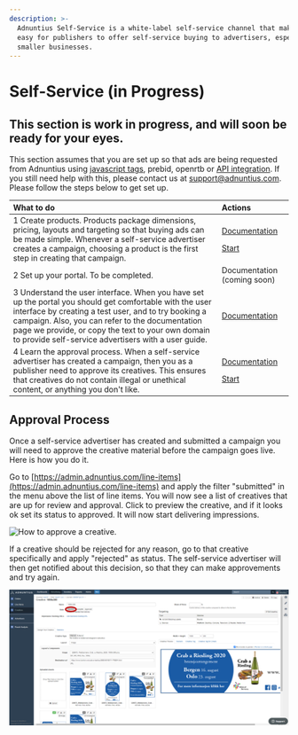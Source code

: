 ```yaml
---
description: >-
  Adnuntius Self-Service is a white-label self-service channel that makes it
  easy for publishers to offer self-service buying to advertisers, especially
  smaller businesses.
---
```


# Self-Service \(in Progress\)

## This section is work in progress, and will soon be ready for your eyes. 

This section assumes that you are set up so that ads are being requested from Adnuntius using [javascript tags](../../adnuntius-advertising/requesting-ads/intro/), prebid, openrtb or [API integration](../../adnuntius-advertising/requesting-ads/http-api.md). If you still need help with this, please contact us at [support@adnuntius.com](mailto:support@adnuntius.com). Please follow the steps below to get set up.

<table>
  <thead>
    <tr>
      <th style="text-align:left">What to do</th>
      <th style="text-align:left">Actions</th>
    </tr>
  </thead>
  <tbody>
    <tr>
      <td style="text-align:left">1 Create products. Products package dimensions, pricing, layouts and targeting
        so that buying ads can be made simple. Whenever a self-service advertiser
        creates a campaign, choosing a product is the first step in creating that
        campaign.</td>
      <td style="text-align:left">
        <p><a href="../../adnuntius-advertising/admin-ui/admin/products.md">Documentation</a>
        </p>
        <p><a href="https://admin.adnuntius.com/admin/products">Start</a>
        </p>
      </td>
    </tr>
    <tr>
      <td style="text-align:left">2 Set up your portal. To be completed.</td>
      <td style="text-align:left">Documentation (coming soon)</td>
    </tr>
    <tr>
      <td style="text-align:left">3 Understand the user interface. When you have set up the portal you should
        get comfortable with the user interface by creating a test user, and to
        try booking a campaign. Also, you can refer to the documentation page we
        provide, or copy the text to your own domain to provide self-service advertisers
        with a user guide.</td>
      <td style="text-align:left"><a href="user-interface-guide.md">Documentation</a>
      </td>
    </tr>
    <tr>
      <td style="text-align:left">4 Learn the approval process. When a self-service advertiser has created
        a campaign, then you as a publisher need to approve its creatives. This
        ensures that creatives do not contain illegal or unethical content, or
        anything you don&apos;t like.</td>
      <td style="text-align:left">
        <p><a href="https://docs.adnuntius.com/onboarding-guides/adnuntius-self-service#approval-process">Documentation</a>
        </p>
        <p><a href="https://admin.adnuntius.com/line-items">Start</a>
        </p>
      </td>
    </tr>
  </tbody>
</table>

## Approval Process

Once a self-service advertiser has created and submitted a campaign you will need to approve the creative material before the campaign goes live. Here is how you do it.

Go to [https://admin.adnuntius.com/line-items](https://admin.adnuntius.com/line-items) and apply the filter "submitted" in the menu above the list of line items. You will now see a list of creatives that are up for review and approval. Click to preview the creative, and if it looks ok set its status to approved. It will now start delivering impressions. 

![How to approve a creative.](../../.gitbook/assets/202007-aa-ss-approval-process.gif)

If a creative should be rejected for any reason, go to that creative specifically and apply "rejected" as status. The self-service advertiser will then get notified about this decision, so that they can make approvements and try again. 

![Where to find the &quot;rejected&quot; status.](../../.gitbook/assets/rejected.png)

